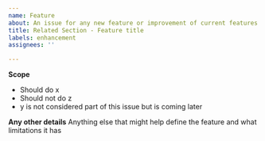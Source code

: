 ```yaml
---
name: Feature
about: An issue for any new feature or improvement of current features
title: Related Section - Feature title
labels: enhancement
assignees: ''

---
```


**Scope**
- Should do x
- Should not do z
- y is not considered part of this issue but is coming later

**Any other details**
Anything else that might help define the feature and what limitations it has
